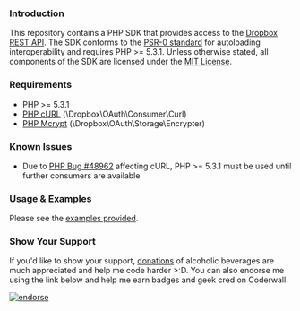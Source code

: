 ### Introduction

This repository contains a PHP SDK that provides access to the [Dropbox REST API][].
The SDK conforms to the [PSR-0 standard][] for autoloading interoperability and requires PHP >= 5.3.1. 
Unless otherwise stated, all components of the SDK are licensed under the [MIT License][].

### Requirements

* PHP >= 5.3.1
* [PHP cURL][] (\Dropbox\OAuth\Consumer\Curl)
* [PHP Mcrypt][] (\Dropbox\OAuth\Storage\Encrypter)

### Known Issues

* Due to [PHP Bug #48962][] affecting cURL, PHP >= 5.3.1 must be used until further consumers are available

### Usage & Examples

Please see the [examples provided][].

### Show Your Support

If you'd like to show your support, [donations][] of alcoholic beverages are much appreciated and help me code harder &gt;:D. You can also endorse me using the link below and help me earn badges and geek cred on Coderwall.

[![endorse](http://api.coderwall.com/benthedesigner/endorsecount.png)](http://coderwall.com/benthedesigner) 

[beta methods]: https://www.dropbox.com/developers/reference/api#beta
[Dropbox REST API]: https://www.dropbox.com/developers/reference/api
[PSR-0 standard]: https://github.com/php-fig/fig-standards/blob/master/accepted/PSR-0.md
[MIT License]: https://github.com/BenTheDesigner/Dropbox/blob/master/mit-license.md
[PHP cURL]: http://www.php.net/manual/en/book.curl.php
[PHP Mcrypt]: http://php.net/manual/en/book.mcrypt.php
[PHP Bug #48962]: https://bugs.php.net/bug.php?id=48962
[examples provided]: https://github.com/BenTheDesigner/Dropbox/tree/master/examples
[donations]: https://www.paypal.com/cgi-bin/webscr?cmd=_s-xclick&hosted_button_id=YQJX52Q6S54HA